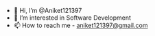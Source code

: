 - 👋 Hi, I’m @Aniket121397
- 👀 I’m interested in Software Development
- 📫 How to reach me - aniket121397@gmail.com

<!---
Aniket121397/Aniket121397 is a ✨ special ✨ repository because its `README.md` (this file) appears on your GitHub profile.
You can click the Preview link to take a look at your changes.
--->
